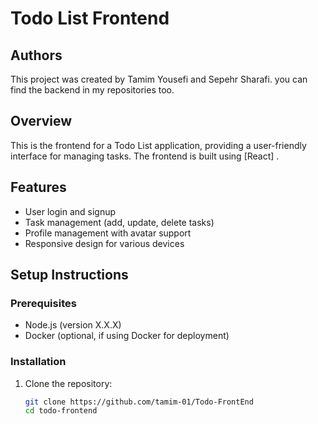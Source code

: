 # Todo List Frontend

## Authors
This project was created by Tamim Yousefi and Sepehr Sharafi.
you can find the backend in my repositories too.
## Overview
This is the frontend for a Todo List application, providing a user-friendly interface for managing tasks. The frontend is built using [React] .
## Features
- User login and signup
- Task management (add, update, delete tasks)
- Profile management with avatar support
- Responsive design for various devices

## Setup Instructions

### Prerequisites
- Node.js (version X.X.X)
- Docker (optional, if using Docker for deployment)

### Installation
1. Clone the repository:
   ```bash
   git clone https://github.com/tamim-01/Todo-FrontEnd
   cd todo-frontend
